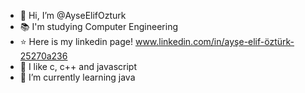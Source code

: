 - 👋 Hi, I’m @AyseElifOzturk
- 📚 I'm studying Computer Engineering
- ⭐ Here is my linkedin page! www.linkedin.com/in/ayşe-elif-öztürk-25270a236
- 👀 I like c, c++ and javascript
- 🌱 I’m currently learning java

<!---
AyseElifOzturk/AyseElifOzturk is a ✨ special ✨ repository because its `README.md` (this file) appears on your GitHub profile.
You can click the Preview link to take a look at your changes.
- 📫 How to reach me ozturk.a.elif@gmail.com
--->
<!---
💞️ I’m looking to collaborate on ...
--->
